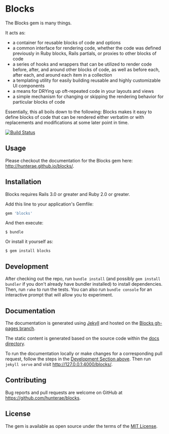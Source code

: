 # Blocks

The Blocks gem is many things.

It acts as:

* a container for reusable blocks of code and options
* a common interface for rendering code, whether the code was defined previously in Ruby blocks, Rails partials, or proxies to other blocks of code
* a series of hooks and wrappers that can be utilized to render code before, after, and around other blocks of code, as well as before each, after each, and around each item in a collection
* a templating utility for easily building reusable and highly customizable UI components
* a means for DRYing up oft-repeated code in your layouts and views
* a simple mechanism for changing or skipping the rendering behavior for particular blocks of code

Essentially, this all boils down to the following: Blocks makes it easy to define blocks of code that can be rendered either verbatim or with replacements and modifications at some later point in time.

[![Build Status](https://travis-ci.org/hunterae/blocks.svg)](https://travis-ci.org/hunterae/blocks)

## Usage

Please checkout the documentation for the Blocks gem here: http://hunterae.github.io/blocks/.

## Installation

Blocks requires Rails 3.0 or greater and Ruby 2.0 or greater.

Add this line to your application's Gemfile:

```ruby
gem 'blocks'
```

And then execute:

    $ bundle

Or install it yourself as:

    $ gem install blocks

## Development

After checking out the repo, run `bundle install` (and possibly `gem install bundler` if you don't already have bundler installed) to install dependencies. Then, run `rake` to run the tests. You can also run `bundle console` for an interactive prompt that will allow you to experiment.

## Documentation

The documentation is generated using [Jekyll](https://jekyllrb.com/) and hosted on the [Blocks gh-pages branch](https://github.com/hunterae/blocks/tree/gh-pages).

The static content is generated based on the source code within the [docs directory](https://github.com/hunterae/blocks/tree/master/docs).

To run the documentation locally or make changes for a corresponding pull request, follow the steps in the [Development Section above](#development). Then run `jekyll serve` and visit http://127.0.0.1:4000/blocks/.

## Contributing

Bug reports and pull requests are welcome on GitHub at https://github.com/hunterae/blocks.

## License

The gem is available as open source under the terms of the [MIT License](http://opensource.org/licenses/MIT).

